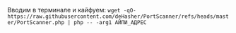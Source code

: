 Вводим в терминале и кайфуем: ```wget -qO- https://raw.githubusercontent.com/deHasher/PortScanner/refs/heads/master/PortScanner.php | php -- -arg1 АЙПИ_АДРЕС```

